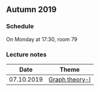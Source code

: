 ## Autumn 2019

### Schedule

On Monday at 17:30, room 79

### Lecture notes

**Date** | **Theme**
---- | -----
07.10.2019 | [Graph theory-I](./autumn-2019/notes/graph_theory-I.pdf)
